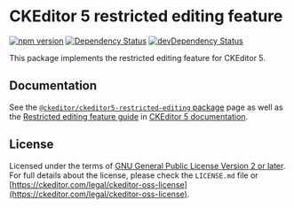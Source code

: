 CKEditor 5 restricted editing feature
===========================

[![npm version](https://badge.fury.io/js/%40ckeditor%2Fckeditor5-restricted-editing.svg)](https://www.npmjs.com/package/@ckeditor/ckeditor5-restricted-editing)
[![Dependency Status](https://david-dm.org/ckeditor/ckeditor5-restricted-editing/status.svg)](https://david-dm.org/ckeditor/ckeditor5-restricted-editing)
[![devDependency Status](https://david-dm.org/ckeditor/ckeditor5-restricted-editing/dev-status.svg)](https://david-dm.org/ckeditor/ckeditor5-restricted-editing?type=dev)

This package implements the restricted editing feature for CKEditor 5.

## Documentation

See the [`@ckeditor/ckeditor5-restricted-editing` package](https://ckeditor.com/docs/ckeditor5/latest/api/restricted-editing.html) page as well as the [Restricted editing feature guide](https://ckeditor.com/docs/ckeditor5/latest/features/restricted-editing.html) in [CKEditor 5 documentation](https://ckeditor.com/docs/ckeditor5/latest/).

## License

Licensed under the terms of [GNU General Public License Version 2 or later](http://www.gnu.org/licenses/gpl.html). For full details about the license, please check the `LICENSE.md` file or [https://ckeditor.com/legal/ckeditor-oss-license](https://ckeditor.com/legal/ckeditor-oss-license).
